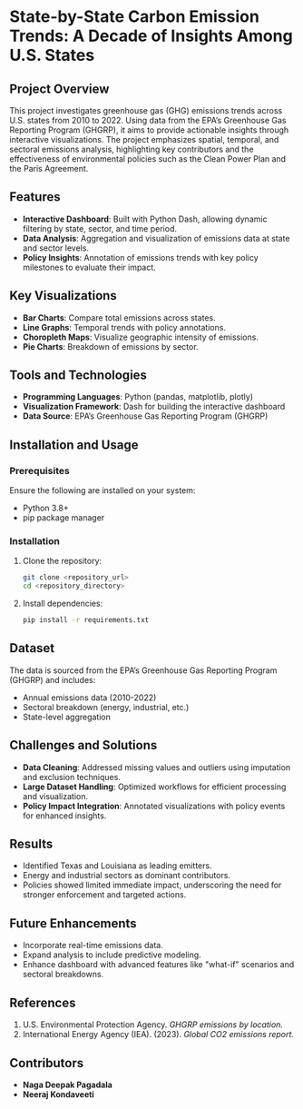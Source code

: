 
# State-by-State Carbon Emission Trends: A Decade of Insights Among U.S. States

## Project Overview
This project investigates greenhouse gas (GHG) emissions trends across U.S. states from 2010 to 2022. Using data from the EPA’s Greenhouse Gas Reporting Program (GHGRP), it aims to provide actionable insights through interactive visualizations. The project emphasizes spatial, temporal, and sectoral emissions analysis, highlighting key contributors and the effectiveness of environmental policies such as the Clean Power Plan and the Paris Agreement.

## Features
- **Interactive Dashboard**: Built with Python Dash, allowing dynamic filtering by state, sector, and time period.
- **Data Analysis**: Aggregation and visualization of emissions data at state and sector levels.
- **Policy Insights**: Annotation of emissions trends with key policy milestones to evaluate their impact.

## Key Visualizations
- **Bar Charts**: Compare total emissions across states.
- **Line Graphs**: Temporal trends with policy annotations.
- **Choropleth Maps**: Visualize geographic intensity of emissions.
- **Pie Charts**: Breakdown of emissions by sector.

## Tools and Technologies
- **Programming Languages**: Python (pandas, matplotlib, plotly)
- **Visualization Framework**: Dash for building the interactive dashboard
- **Data Source**: EPA’s Greenhouse Gas Reporting Program (GHGRP)

## Installation and Usage

### Prerequisites
Ensure the following are installed on your system:
- Python 3.8+
- pip package manager

### Installation
1. Clone the repository:
   ```bash
   git clone <repository_url>
   cd <repository_directory>
   ```
2. Install dependencies:
   ```bash
   pip install -r requirements.txt
   ```

## Dataset
The data is sourced from the EPA’s Greenhouse Gas Reporting Program (GHGRP) and includes:
- Annual emissions data (2010-2022)
- Sectoral breakdown (energy, industrial, etc.)
- State-level aggregation

## Challenges and Solutions
- **Data Cleaning**: Addressed missing values and outliers using imputation and exclusion techniques.
- **Large Dataset Handling**: Optimized workflows for efficient processing and visualization.
- **Policy Impact Integration**: Annotated visualizations with policy events for enhanced insights.

## Results
- Identified Texas and Louisiana as leading emitters.
- Energy and industrial sectors as dominant contributors.
- Policies showed limited immediate impact, underscoring the need for stronger enforcement and targeted actions.

## Future Enhancements
- Incorporate real-time emissions data.
- Expand analysis to include predictive modeling.
- Enhance dashboard with advanced features like "what-if" scenarios and sectoral breakdowns.

## References
1. U.S. Environmental Protection Agency. *GHGRP emissions by location.*
2. International Energy Agency (IEA). (2023). *Global CO2 emissions report.*

## Contributors
- **Naga Deepak Pagadala**
- **Neeraj Kondaveeti**

